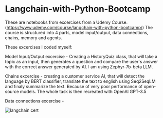 # Langchain-with-Python-Bootcamp
These are notebooks from excercises from a Udemy Course.(https://www.udemy.com/course/langchain-with-python-bootcamp/) The course is structured into 4 parts, model input/output, data connections, chains, memory and agents.

These excercises I coded myself:

Model Input/Output excercise - Creating a HistoryQuiz class, that will take a topic as an input, then generates a question and compare the user´s answer with the correct answer generated by AI. I am using Zephyr-7b-beta LLM.

Chains excercise -  creating a customer service AI, that will detect the language by BERT classifier, translate the text to english using Seq2SeqLM and finaly summarize the text. Because of very poor performance of open-source models. The whole task is then recreated with OpenAI GPT-3.5

Data connections excercise - 

![langchain cert](https://github.com/koldamartin/Langchain-with-Python-Bootcamp/assets/68967537/d6b22fca-a1fa-4c84-9fc2-8eea7f960b57)
